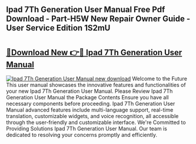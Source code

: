 ## Ipad 7Th Generation User Manual Free Pdf Download - Part-H5W New Repair Owner Guide - User Service Edition 1S2mU

# <h2><a href="http://cf26609.oget.top/?id=Ipad+7Th+Generation+User+Manual">🔗Download New 👉🔴 Ipad 7Th Generation User Manual</a></h2>

[![Ipad 7Th Generation User Manual new download](https://i.imgur.com/5g1atiW.png)](http://cf26609.oget.top/?id=Ipad+7Th+Generation+User+Manual)
Welcome to the Future This user manual showcases the innovative features and functionalities of your new Ipad 7Th Generation User Manual. Please Review Ipad 7Th Generation User Manual the Package Contents Ensure you have all necessary components before proceeding. Ipad 7Th Generation User Manual advanced features include multi-language support, real-time translation, customizable widgets, and voice recognition, all accessible through the user-friendly and customizable interface. We're Committed to Providing Solutions Ipad 7Th Generation User Manual. Our team is dedicated to resolving your concerns promptly and efficiently.
